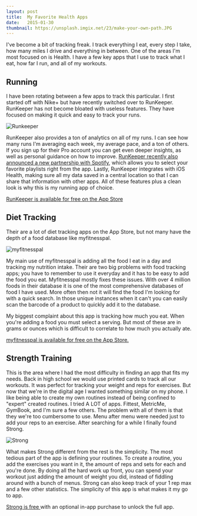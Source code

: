 ```yaml
---
layout: post
title:  My Favorite Health Apps
date:   2015-01-30
thumbnail: https://unsplash.imgix.net/23/make-your-own-path.JPG
---
```


I've become a bit of tracking freak. I track everything I eat, every step I take, how many miles I drive and everything in between. One of the areas I'm most focused on is Health. I have a few key apps that I use to track what I eat, how far I run, and all of my workouts.

## Running

I have been rotating between a few apps to track this particular. I first started off with Nike+ but have recently switched over to RunKeeper. RunKeeper has not become bloated with useless features. They have focused on making it quick and easy to track your runs. 

![Runkeeper](http://i.imgur.com/lEML9DE.png)

RunKeeper also provides a ton of analytics on all of my runs. I can see how many runs I'm averaging each week, my average pace, and a ton of others. If you sign up for their Pro account you can get even deeper insights, as well as personal guidance on how to improve. [RunKeeper recently also announced a new partnership with Spotify](http://blog.runkeeper.com/3092/weve-got-the-musicfitness-experience-youve-been-begging-us-for/), which allows you to select your favorite playlists right from the app. Lastly, RunKeeper integrates with iOS Health, making sure all my data saved in a central location so that I can share that information with other apps. All of these features plus a clean look is why this is my running app of choice. 

[RunKeeper is available for free on the App Store](https://itunes.apple.com/us/app/runkeeper-gps-running-walk/id300235330?mt=8)

## Diet Tracking

Their are a lot of diet tracking apps on the App Store, but not many have the depth of a food database like myfitnesspal. 

![myfitnesspal](http://i.imgur.com/40iNh3N.jpg)

My main use of myfitnesspal is adding all the food I eat in a day and tracking my nutrition intake. Their are two big problems with food tracking apps; you have to remember to use it everyday and it has to be easy to add the food you eat. Myfitnesspal mostly fixes these issues. With over 4 million foods in their database it is one of the most comprehensive databases of food I have used. More often then not it will find the food I'm looking for with a quick search. In those unique instances when it can't you can easily scan the barcode of a product to quickly add it to the database. 

My biggest complaint about this app is tracking how much you eat. When you're adding a food you must select a serving. But most of these are in grams or ounces which is difficult to correlate to how much you actually ate.

[myfitnesspal is available for free on the App Store.](https://itunes.apple.com/us/app/calorie-counter-diet-tracker/id341232718?mt=8)

## Strength Training

This is the area where I had the most difficulty in finding an app that fits my needs. Back in high school we would use printed cards to track all our workouts. It was perfect for tracking your weight and reps for exercises. But now that we're in the digital age I wanted something similar on my phone. I like being able to create my own routines instead of being confined to "expert" created routines. I tried A LOT of apps. Fittest, MetricMe, GymBook, and I'm sure a few others. The problem with all of them is that they we're too cumbersome to use. Menu after menu were needed just to add your reps to an exercise. After searching for a while I finally found Strong. 

![Strong](http://i.imgur.com/XCEYYad.png)

What makes Strong different from the rest is the simplicity. The most tedious part of the app is defining your routines. To create a routine, you add the exercises you want in it, the amount of reps and sets for each and you're done. By doing all the hard work up front, you can spend your workout just adding the amount of weight you did, instead of fiddling around with a bunch of menus. Strong can also keep track of your 1 rep max and a few other statistics. The simplicity of this app is what makes it my go to app. 

[Strong is free ](http://bit.ly/strongapp) with an optional in-app purchase to unlock the full app. 





